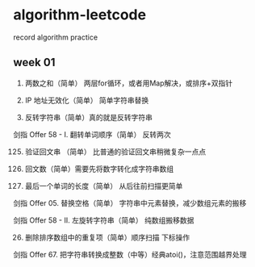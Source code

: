 # algorithm-leetcode
record algorithm practice

## week 01
1. 两数之和（简单） 两层for循环，或者用Map解决，或排序+双指针

1108. IP 地址无效化（简单） 简单字符串替换

344. 反转字符串（简单）真的就是反转字符串

剑指 Offer 58 - I. 翻转单词顺序（简单） 反转两次

125. 验证回文串 （简单） 比普通的验证回文串稍微复杂一点点

9. 回文数（简单）需要先将数字转化成字符串数组

58. 最后一个单词的长度（简单） 从后往前扫描更简单

剑指 Offer 05. 替换空格（简单） 字符串中元素替换，减少数组元素的搬移

剑指 Offer 58 - II. 左旋转字符串（简单） 纯数组搬移数据

26. 删除排序数组中的重复项（简单）顺序扫描 下标操作

剑指 Offer 67. 把字符串转换成整数（中等）经典atoi()，注意范围越界处理
